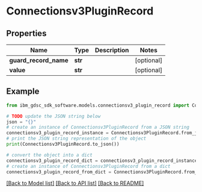 # Connectionsv3PluginRecord


## Properties

Name | Type | Description | Notes
------------ | ------------- | ------------- | -------------
**guard_record_name** | **str** |  | [optional] 
**value** | **str** |  | [optional] 

## Example

```python
from ibm_gdsc_sdk_software.models.connectionsv3_plugin_record import Connectionsv3PluginRecord

# TODO update the JSON string below
json = "{}"
# create an instance of Connectionsv3PluginRecord from a JSON string
connectionsv3_plugin_record_instance = Connectionsv3PluginRecord.from_json(json)
# print the JSON string representation of the object
print(Connectionsv3PluginRecord.to_json())

# convert the object into a dict
connectionsv3_plugin_record_dict = connectionsv3_plugin_record_instance.to_dict()
# create an instance of Connectionsv3PluginRecord from a dict
connectionsv3_plugin_record_from_dict = Connectionsv3PluginRecord.from_dict(connectionsv3_plugin_record_dict)
```
[[Back to Model list]](../README.md#documentation-for-models) [[Back to API list]](../README.md#documentation-for-api-endpoints) [[Back to README]](../README.md)


